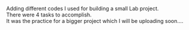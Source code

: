 Adding different codes I used for building a small Lab project. \
There were 4 tasks to accomplish.\
It was the practice for a bigger project which I will be uploading soon....
